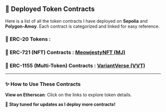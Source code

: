 ## 📜 Deployed Token Contracts

Here is a list of all the token contracts I have deployed on **Sepolia** and **Polygon-Amoy**. Each contract is categorized and linked for easy reference.

### 🔹 **ERC-20 Tokens** :

### 🔸 **ERC-721 (NFT) Contracts** : [MeowjestyNFT (MJ)](https://sepolia.etherscan.io/token/0x2163138fad4ad344269fb373359ac43e32967a42)

### 🔺 **ERC-1155 (Multi-Token) Contracts** : [VariantVerse (VVT)](https://sepolia.etherscan.io/token/0x759d5e77ea5ae00614c93fa531e5b22797aef8fd)

---

### ✨ **How to Use These Contracts**
**View on Etherscan**: Click on the links to explore token details.

🌟 **Stay tuned for updates as I deploy more contracts!**
